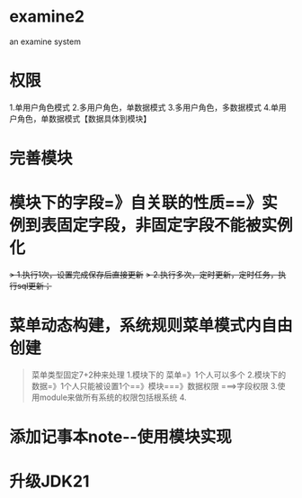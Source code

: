 # examine2
an examine system

# 权限
1.单用户角色模式
2.多用户角色，单数据模式
3.多用户角色，多数据模式
4.单用户角色，单数据模式【数据具体到模块】

# 完善模块

# 模块下的字段=》自关联的性质==》实例到表固定字段，非固定字段不能被实例化
~~> 1.执行1次，设置完成保存后直接更新~~
~~> 2.执行多次，定时更新，定时任务，执行sql更新；~~
# 菜单动态构建，系统规则菜单模式内自由创建
> 菜单类型固定7+2种来处理
> 1.模块下的 菜单=》1个人可以多个
> 2.模块下的 数据=》1个人只能被设置1个==》模块===》数据权限
>                                       ===>字段权限
> 3.使用module来做所有系统的权限包括根系统
> 4.

# 添加记事本note--使用模块实现

# 升级JDK21